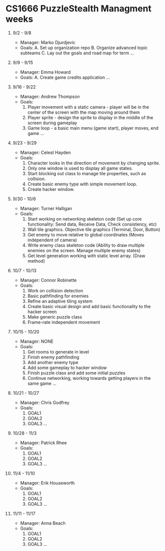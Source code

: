 # CS1666 PuzzleStealth Managment weeks

1. 9/2 - 9/8
	* Manager: Marko Djurdjevic
	* Goals:
		A. Set up organization repo
		B. Organize advanced topic subteams
		C. Lay out the goals and road map for term
		...
2. 9/9 - 9/15
	* Manager: Emma Howard
	* Goals:
		A. Create game credits application
		...
3. 9/16 - 9/22
	* Manager: Andrew Thompson
	* Goals:
		1. Player movement with a static camera - player will be in the center of the screen with the map moving around them
		2. Player sprite - design the sprite to display in the middle of the screen during gameplay
		3. Game loop - a basic main menu (game start), player moves, end game
		...
4. 9/23 - 9/29
	* Manager: Celest Hayden
	* Goals:
		1. Character looks in the direction of movement by changing sprite.
		2. Only one window is used to display all game states.
		3. Start blocking out class to manage tile properties, such as collision.
		4. Create basic enemy type with simple movement loop.
		5. Create hacker window.
5. 9/30 - 10/6
	* Manager: Turner Halligan
	* Goals:
		1. Start working on networking skeleton code (Set up core functionality: Send data, Receive Data, Check consistency, etc)
		2. Wall tile graphics. Objective tile graphics (Terminal, Door, Button)
		3. Get enemy to move relative to global coordinates (Moves independent of camera)
		4. Write enemy class skeleton code (Ability to draw multiple enemies on the screen. Manage multiple enemy states)
		5. Get level generation working with static level array. (Draw method)
6. 10/7 - 10/13
	* Manager: Connor Robinette
	* Goals:
		1. Work on collision detection
		2. Basic pathfinding for enemies
		3. Refine an adaptive tiling system
		4. Create basic visual design and add basic functionality to the hacker screen
		5. Make generic puzzle class
		6. Frame-rate independent movement
		
7. 10/15 - 10/20
	* Manager: NONE
	* Goals:
		1. Get rooms to generate in level
		2. Finish enemy pathfinding
		3. Add another enemy type
		4. Add some gameplay to hacker window
		5. Finish puzzle class and add some initial puzzles
		6. Continue networking, working towards getting players in the same game
		...
8. 10/21 - 10/27
	* Manager: Chris Godfrey
	* Goals:
		1. GOAL1
		1. GOAL2
		1. GOAL3
		...
9. 10/28 - 11/3
	* Manager: Patrick Rhee
	* Goals:
		1. GOAL1
		1. GOAL2
		1. GOAL3
		...
10. 11/4 - 11/10
	* Manager: Erik Houseworth
	* Goals:
		1. GOAL1
		1. GOAL2
		1. GOAL3
		...
11. 11/11 - 11/17
	* Manager: Anna Beach
	* Goals:
		1. GOAL1
		1. GOAL2
		1. GOAL3
		...		
